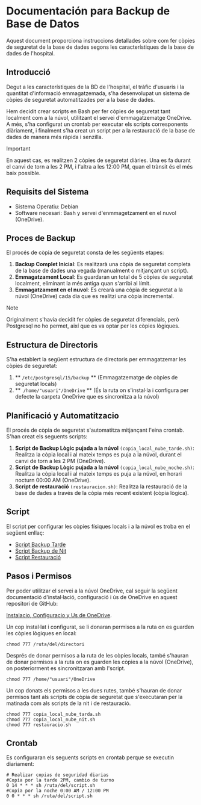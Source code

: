# Documentación para Backup de Base de Datos

Aquest document proporciona instruccions detallades sobre com fer còpies de seguretat de la base de dades segons les característiques de la base de dades de l'hospital.

## Introducció

Degut a les característiques de la BD de l'hospital, el tràfic d'usuaris i la quantitat d'informació emmagatzemada, s'ha desenvolupat un sistema de còpies de seguretat automatitzades per a la base de dades.

Hem decidit crear scripts en Bash per fer còpies de seguretat tant localment com a la núvol, utilitzant el servei d'emmagatzematge OneDrive.
A més, s'ha configurat un crontab per executar els scripts corresponents diàriament, i finalment s'ha creat un script per a la restauració de la base de dades de manera més ràpida i senzilla.

> [!IMPORTANT]  
> En aquest cas, es realitzen 2 còpies de seguretat diàries. Una es fa durant el canvi de torn a les 2 PM,
>  i l'altra a les 12:00 PM, quan el trànsit és el més baix possible.

## Requisits del Sistema

- Sistema Operatiu: Debian
- Software necesari: Bash y servei d'enmmagetzament en el nuvol (OneDrive).

## Proces de Backup

El procés de còpia de seguretat consta de les següents etapes:

1. **Backup Complet Inicial**: Es realitzarà una còpia de seguretat completa de la base de dades una vegada (manualment o mitjançant un script).
2. **Emmagatzament Local**: Es guardaran un total de 5 còpies de seguretat localment, eliminant la més antiga quan s'arribi al límit.
3. **Emmagatzament en el nuvol**: Es crearà una còpia de seguretat a la núvol (OneDrive) cada dia que es realitzi una còpia incremental.

> [!NOTE]  
> Originalment s'havia decidit fer còpies de seguretat diferencials,
> però Postgresql no ho permet, així que es va optar per les còpies lògiques.


## Estructura de Directoris

S'ha establert la següent estructura de directoris per emmagatzemar les còpies de seguretat:

1. ** ```/etc/postgresql/15/backup``` ** (Emmagatzematge de còpies de seguretat locals)
2. **``` /home/"usuari"/OneDrive``` ** (És la ruta on s'instal·la i configura per defecte la carpeta OneDrive que es sincronitza a la núvol)

## Planificació y Automatitzacio

El procés de còpia de seguretat s'automatitza mitjançant l'eina crontab. S'han creat els seguents scripts:

1. **Script de Backup Lògic pujada a la núvol** ```(copia_local_nube_tarde.sh)```: Realitza la còpia local i al mateix temps es puja a la núvol, durant el canvi de torn a les 2 PM (OneDrive).
2. **Script de Backup Lògic pujada a la núvol** ```(copia_local_nube_noche.sh)```: Realitza la còpia local i al mateix temps es puja a la núvol, en horari nocturn 00:00 AM (OneDrive).
3. **Script de restauració** ```(restauracion.sh)```: Realitza la restauració de la base de dades a través de la còpia més recent existent (còpia lògica).

## Script

El script per configurar les còpies físiques locals i a la núvol es troba en el següent enllaç:

- [Script Backup Tarde](Esquema%20d'alta%20disponibilitat/Backups%20i%20restauracio/script_backup_local_nube.sh)
- [Script Backup de Nit](Esquema%20d'alta%20disponibilitat/Backups%20i%20restauracio/script_backup_local_nube.sh)
- [Script Restauració](Esquema%20d'alta%20disponibilitat/Backups%20i%20restauracio/script_restauracio.sh)

## Pasos i Permisos

Per poder utilitzar el servei a la núvol OneDrive, cal seguir la següent
documentació d'instal·lació, configuració i ús de OneDrive en aquest repositori de GitHub:

[Instalacio, Configuracio y Us de OneDrive](https://github.com/abraunegg/onedrive).

Un cop instal·lat i configurat, se li donaran permisos a la ruta on es guarden les còpies lògiques en local:

```
chmod 777 /ruta/del/directori
```

Després de donar permisos a la ruta de les còpies locals, també s'hauran de donar 
permisos a la ruta on es guarden les còpies a la núvol (OneDrive), on posteriorment es sincronitzaran amb l'script.

```
chmod 777 /home/"usuari"/OneDrive
```

Un cop donats els permisos a les dues rutes, també s'hauran de donar permisos tant als scripts de còpia de seguretat que s'executaran per la matinada com als scripts de la nit i de restauració.

```
chmod 777 copia_local_nube_tarda.sh
chmod 777 copia_local_nube_nit.sh 
chmod 777 restauracio.sh
```

## Crontab

Es configuraran els seguents scripts en crontab perque se executin diariament:

```
# Realizar copias de seguridad diarias
#Copia por la tarde 2PM, cambio de turno
0 14 * * * sh /ruta/del/script.sh
#Copia por la noche 0:00 AM / 12:00 PM
0 0 * * * sh /ruta/del/script.sh
```




